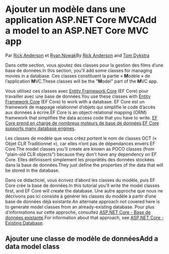 # <a name="add-a-model-to-an-aspnet-core-mvc-app"></a><span data-ttu-id="89664-101">Ajouter un modèle dans une application ASP.NET Core MVC</span><span class="sxs-lookup"><span data-stu-id="89664-101">Add a model to an ASP.NET Core MVC app</span></span>

<span data-ttu-id="89664-102">Par [Rick Anderson](https://twitter.com/RickAndMSFT) et [Ryan Nowak](https://github.com/tdykstra)</span><span class="sxs-lookup"><span data-stu-id="89664-102">By [Rick Anderson](https://twitter.com/RickAndMSFT) and [Tom Dykstra](https://github.com/tdykstra)</span></span>

<span data-ttu-id="89664-103">Dans cette section, vous ajoutez des classes pour la gestion des films d’une base de données.</span><span class="sxs-lookup"><span data-stu-id="89664-103">In this section, you'll add some classes for managing movies in a database.</span></span> <span data-ttu-id="89664-104">Ces classes constituent la partie « **M**odèle » de l’application **M**VC.</span><span class="sxs-lookup"><span data-stu-id="89664-104">These classes will be the "**M**odel" part of the **M**VC app.</span></span>

<span data-ttu-id="89664-105">Vous utilisez ces classes avec [Entity Framework Core](/ef/core) (EF Core) pour travailler avec une base de données.</span><span class="sxs-lookup"><span data-stu-id="89664-105">You use these classes with [Entity Framework Core](/ef/core) (EF Core) to work with a database.</span></span> <span data-ttu-id="89664-106">EF Core est un framework de mappage relationnel d’objets qui simplifie le code d’accès aux données à écrire.</span><span class="sxs-lookup"><span data-stu-id="89664-106">EF Core is an object-relational mapping (ORM) framework that simplifies the data access code that you have to write.</span></span> <span data-ttu-id="89664-107">[EF Core prend en charge de nombreux moteurs de base de données](/ef/core/providers/).</span><span class="sxs-lookup"><span data-stu-id="89664-107">[EF Core supports many database engines](/ef/core/providers/).</span></span>

<span data-ttu-id="89664-108">Les classes de modèle que vous créez portent le nom de classes OCT (« Objet CLR Traditionnel »), car elles n’ont pas de dépendances envers EF Core.</span><span class="sxs-lookup"><span data-stu-id="89664-108">The model classes you'll create are known as POCO classes (from "plain-old CLR objects") because they don't have any dependency on EF Core.</span></span> <span data-ttu-id="89664-109">Elles définissent simplement les propriétés des données stockées dans la base de données.</span><span class="sxs-lookup"><span data-stu-id="89664-109">They just define the properties of the data that will be stored in the database.</span></span>

<span data-ttu-id="89664-110">Dans ce didacticiel, vous écrivez d’abord les classes du modèle, puis EF Core crée la base de données.</span><span class="sxs-lookup"><span data-stu-id="89664-110">In this tutorial you'll write the model classes first, and EF Core will create the database.</span></span> <span data-ttu-id="89664-111">Une autre approche que nous ne décrivons pas ici consiste à générer les classes du modèle à partir d’une base de données déjà existante.</span><span class="sxs-lookup"><span data-stu-id="89664-111">An alternate approach not covered here is to generate model classes from an already-existing database.</span></span> <span data-ttu-id="89664-112">Pour plus d’informations sur cette approche, consultez [ASP.NET Core - Base de données existante](/ef/core/get-started/aspnetcore/existing-db).</span><span class="sxs-lookup"><span data-stu-id="89664-112">For information about that approach, see [ASP.NET Core - Existing Database](/ef/core/get-started/aspnetcore/existing-db).</span></span>

## <a name="add-a-data-model-class"></a><span data-ttu-id="89664-113">Ajouter une classe de modèle de données</span><span class="sxs-lookup"><span data-stu-id="89664-113">Add a data model class</span></span>

